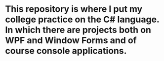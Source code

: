 # This repository is where I put my college practice on the C# language. In which there are projects both on WPF and Window Forms and of course console applications.

